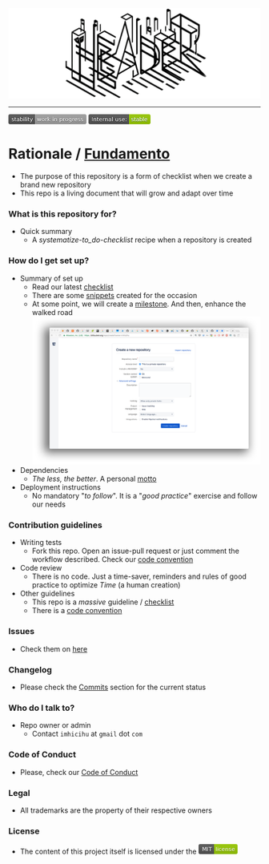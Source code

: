 <p align="center">
  <img src="images/logo.png?raw=true" alt="Logotipo de 
  Good practices on repository creation"/>
</p>

---

![stability-work_in_progress](images/Badges/stability-work_in_progress.png)
![internaluse-green](images/Badges/internal_use_Stable.png)

# Rationale / [Fundamento](LEEME.md)
* The purpose of this repository is a form of checklist when we create a brand new repository
* This repo is a living document that will grow and adapt over time

### What is this repository for?

+ Quick summary
    * A _systematize-to_do-checklist_ recipe when a repository is created

### How do I get set up?

+ Summary of set up
    - Read our latest [checklist](Checklist_4_Bitbucket.md)
    - There are some [snippets](https://gist.github.com/imhicihu) created for the occasion
    - At some point, we will create a [milestone](https://jira.atlassian.com/browse/BCLOUD-11528). And then, enhance the walked road
      ![repository.png](images/68747470733a2f2f6269746275636b65742e6f72672f7265706f2f656b79616545452f696d616765732f313637353835393637352d7265706f7369746f72792e706e67.png)
+ Dependencies
    - _The less, the better_. A personal [motto](https://dictionary.cambridge.org/es/diccionario/ingles/motto)
+ Deployment instructions
    - No mandatory "_to follow_". It is a "_good practice_" exercise and follow our needs

### Contribution guidelines

* Writing tests
     - Fork this repo. Open an issue-pull request or just comment the workflow described. Check our [code convention](Coding_convention.md)
* Code review
     - There is no code. Just a time-saver, reminders and rules of good practice to optimize _Time_ (a human creation)
* Other guidelines
     - This repo is a _massive_ guideline / [checklist](Checklist.md)
     - There is a [code convention](Coding_convention.md)
     
### Issues

* Check them on [here](https://bitbucket.org/imhicihu/good-practices-on-repository-creation/issues)

### Changelog

* Please check the [Commits](https://github.com/imhicihu/Good-practices-on-repository-creation/commits/master) section for the current status

### Who do I talk to?

* Repo owner or admin
	 - Contact `imhicihu` at `gmail` dot `com`

### Code of Conduct

* Please, check our [Code of Conduct](code_of_conduct.md)

### Legal

* All trademarks are the property of their respective owners

### License

* The content of this project itself is licensed under the ![MIT Licence](images/License/MIT_License.png)
